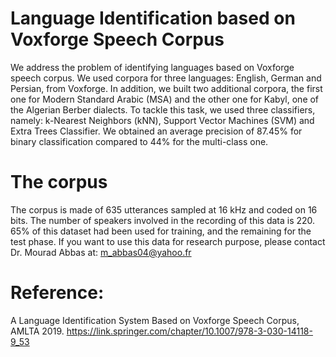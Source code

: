 # Language Identification based on Voxforge Speech Corpus
We address the problem of identifying languages based on Voxforge speech corpus. We used corpora for three languages: English, German and Persian, from Voxforge. In addition, we built two additional corpora, the first one for Modern Standard Arabic (MSA) and the other one for Kabyl, one of the Algerian Berber dialects. To tackle this task, we used three classifiers, namely: k-Nearest Neighbors (kNN), Support Vector Machines (SVM) and Extra Trees Classifier. We obtained an average precision of 87.45% for binary classification compared to 44% for the multi-class one.

# The corpus
The corpus is made of 635 utterances sampled at 16 kHz and coded on 16 bits. The number of speakers involved in the recording of this data is 220. 65% of this dataset had been used for training, and the remaining for the test phase. 
If you want to use this data for research purpose, please contact Dr. Mourad Abbas at: m_abbas04@yahoo.fr 


# Reference:
A Language Identification System Based on Voxforge Speech Corpus, AMLTA 2019. https://link.springer.com/chapter/10.1007/978-3-030-14118-9_53
